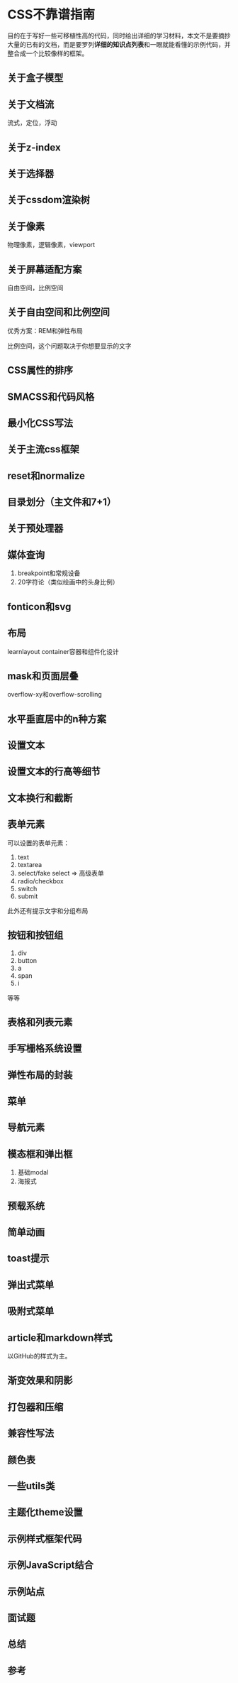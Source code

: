 # CSS不靠谱指南

目的在于写好一些可移植性高的代码，同时给出详细的学习材料，本文不是要摘抄大量的已有的文档，而是要罗列**详细的知识点列表**和一眼就能看懂的示例代码，并整合成一个比较像样的框架。

## 关于盒子模型

## 关于文档流

流式，定位，浮动

## 关于z-index

## 关于选择器

## 关于cssdom渲染树

## 关于像素

物理像素，逻辑像素，viewport

## 关于屏幕适配方案

自由空间，比例空间

## 关于自由空间和比例空间

优秀方案：REM和弹性布局

比例空间，这个问题取决于你想要显示的文字

## CSS属性的排序

## SMACSS和代码风格

## 最小化CSS写法

## 关于主流css框架

## reset和normalize

## 目录划分（主文件和7+1）

## 关于预处理器

## 媒体查询

1. breakpoint和常规设备
2. 20字符论（类似绘画中的头身比例）

## fonticon和svg

## 布局

learnlayout
container容器和组件化设计

## mask和页面层叠

overflow-xy和overflow-scrolling

## 水平垂直居中的n种方案

## 设置文本

## 设置文本的行高等细节

## 文本换行和截断

## 表单元素

可以设置的表单元素：

1. text
2. textarea
3. select/fake select => 高级表单
4. radio/checkbox
5. switch
6. submit

此外还有提示文字和分组布局

## 按钮和按钮组

1. div
2. button
3. a
4. span
5. i

等等

## 表格和列表元素

## 手写栅格系统设置

## 弹性布局的封装

## 菜单

## 导航元素

## 模态框和弹出框

1. 基础modal
2. 海报式

## 预载系统

## 简单动画

## toast提示

## 弹出式菜单

## 吸附式菜单

## article和markdown样式

以GitHub的样式为主。

## 渐变效果和阴影

## 打包器和压缩

## 兼容性写法

## 颜色表

## 一些utils类

## 主题化theme设置

## 示例样式框架代码

## 示例JavaScript结合

## 示例站点

## 面试题

## 总结

## 参考

